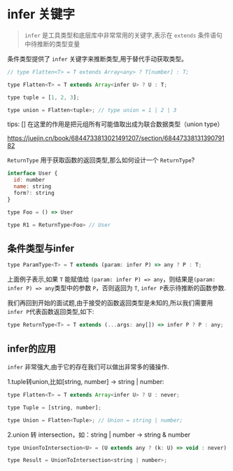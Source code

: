 <!--
 * @Author: your name
 * @Date: 2021-08-16 18:55:52
 * @LastEditTime: 2021-08-20 18:09:42
 * @LastEditors: Please set LastEditors
 * @Description: In User Settings Edit
 * @FilePath: \Note\src\4_框架\TypeScript\20210816_infer关键字.md
-->

# infer 关键字

> `infer` 是工具类型和底层库中非常常用的关键字,表示在 `extends` 条件语句中待推断的类型变量

条件类型提供了 `infer` 关键字来推断类型,用于替代手动获取类型。

``` js
// type Flatten<T> = T extends Array<any> ? T[number] : T;

type Flatten<T> = T extends Array<infer U> ? U : T;

type tuple = [1, 2, 3];

type union = Flatten<tuple>; // type union = 1 | 2 | 3
```

tips: [] 在这里的作用是把元组所有可能值取出成为联合数据类型（union type）

<https://juejin.cn/book/6844733813021491207/section/6844733813139079182>

`ReturnType` 用于获取函数的返回类型,那么如何设计一个 `ReturnType`?

``` js
interface User {
  id: number
  name: string
  form?: string
}

type Foo = () => User

type R1 = ReturnType<Foo> // User
```

## 条件类型与infer

``` js
type ParamType<T> = T extends (param: infer P) => any ? P : T;
```

上面例子表示,如果 `T` 能赋值给 `(param: infer P) => any`，则结果是`(param: infer P) => any`类型中的参数 `P`，否则返回为 `T`, `infer P`表示待推断的函数参数.

我们再回到开始的面试题,由于接受的函数返回类型是未知的,所以我们需要用`infer P`代表函数返回类型,如下:

``` js
type ReturnType<T> = T extends (...args: any[]) => infer P ? P : any;
```

## infer的应用

`infer` 非常强大,由于它的存在我们可以做出非常多的骚操作.

1.tuple转union,比如[string, number] -> string | number:

``` js
type Flatten<T> = T extends Array<infer U> ? U : never;

type Tuple = [string, number];

type Union = Flatten<Tuple>; // Union = string | number;
```

2.union 转 intersection，如：string | number -> string & number

``` js
type UnionToIntersection<U> = (U extends any ? (k: U) => void : never) extends ((k: infer I) => void) ? I : never;

type Result = UnionToIntersection<string | number>;
```
